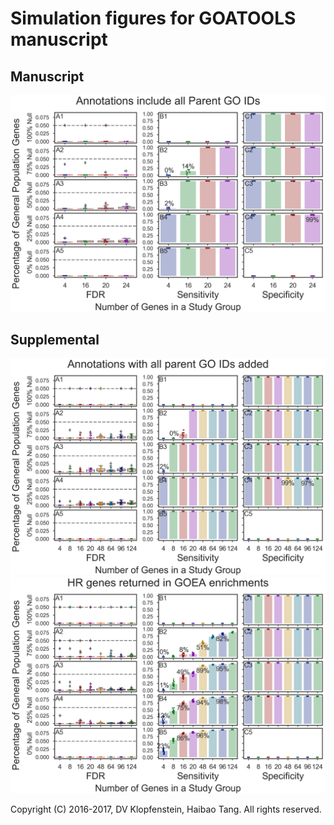# Simulation figures for GOATOOLS manuscript

## Manuscript
![main](images/fig_goea_orig_noprune_enriched_ntn2_p1_100to000_004to024_N00020_00020_humoral_rsp.png)

## Supplemental
![propcnts=T](images/fig_goea_orig_noprune_enriched_ntn2_p1_100to000_004to124_N00020_00020_humoral_rsp.png)
![propcnts=F](images/fig_goea_orig_noprune_enriched_ntn2_p0_100to000_004to124_N00020_00020_humoral_rsp.png)

Copyright (C) 2016-2017, DV Klopfenstein, Haibao Tang. All rights reserved.
